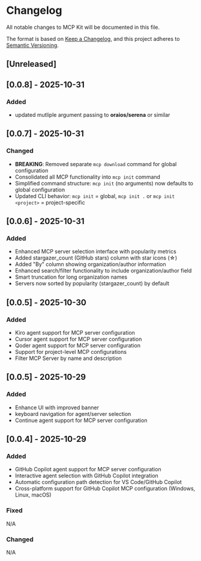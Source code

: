 # Changelog

All notable changes to MCP Kit will be documented in this file.

The format is based on [Keep a Changelog](https://keepachangelog.com/en/1.0.0/),
and this project adheres to [Semantic Versioning](https://semver.org/spec/v2.0.0.html).

## [Unreleased]

## [0.0.8] - 2025-10-31

### Added
- updated mutliple argument passing to **oraios/serena** or similar

## [0.0.7] - 2025-10-31

### Changed
- **BREAKING**: Removed separate `mcp download` command for global configuration
- Consolidated all MCP functionality into `mcp init` command
- Simplified command structure: `mcp init` (no arguments) now defaults to global configuration
- Updated CLI behavior: `mcp init` = global, `mcp init .` or `mcp init <project>` = project-specific

## [0.0.6] - 2025-10-31

### Added
- Enhanced MCP server selection interface with popularity metrics
- Added stargazer_count (GitHub stars) column with star icons (☆)
- Added "By" column showing organization/author information
- Enhanced search/filter functionality to include organization/author field
- Smart truncation for long organization names
- Servers now sorted by popularity (stargazer_count) by default

## [0.0.5] - 2025-10-30

### Added
- Kiro agent support for MCP server configuration
- Cursor agent support for MCP server configuration
- Qoder agent support for MCP server configuration
- Support for project-level MCP configurations
- Filter MCP Server by name and description


## [0.0.5] - 2025-10-29

### Added
- Enhance UI with improved banner 
- keyboard navigation for agent/server selection
- Continue agent support for MCP server configuration


## [0.0.4] - 2025-10-29

### Added
- GitHub Copilot agent support for MCP server configuration
- Interactive agent selection with GitHub Copilot integration
- Automatic configuration path detection for VS Code/GitHub Copilot
- Cross-platform support for GitHub Copilot MCP configuration (Windows, Linux, macOS)


### Fixed

N/A

### Changed

N/A

